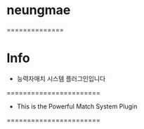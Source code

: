# neungmae


==============

# Info

* 능력자매치 시스템 플러그인입니다

=======================
 * This is the Powerful Match System Plugin

=======================
